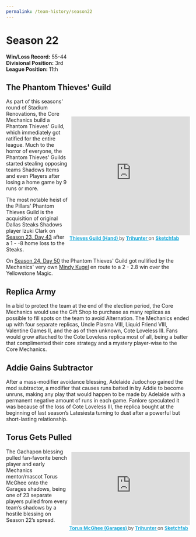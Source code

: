 ```yaml
---
permalink: /team-history/season22
---
```


# Season 22
**Win/Loss Record:** 55-44  
**Divisional Position:** 3rd  
**League Position:** 11th

## The Phantom Thieves' Guild

<div class="sketchfab-embed-wrapper" style="float: right"> <iframe title="Thieves Guild (Hand)" width="325px" height="325px" style="float: right; padding-left: 10px; padding-top: 50px" frameborder="0" allowfullscreen mozallowfullscreen="true" webkitallowfullscreen="true" allow="autoplay; fullscreen; xr-spatial-tracking" xr-spatial-tracking execution-while-out-of-viewport execution-while-not-rendered web-share src="https://sketchfab.com/models/3dc6640f815847ecbfd36671454bb29d/embed"> </iframe> <p style="font-size: 13px; font-weight: normal; margin: 5px; color: #4A4A4A;"> <a href="https://sketchfab.com/3d-models/thieves-guild-hand-3dc6640f815847ecbfd36671454bb29d?utm_medium=embed&utm_campaign=share-popup&utm_content=3dc6640f815847ecbfd36671454bb29d" target="_blank" style="font-weight: bold; color: #1CAAD9;"> Thieves Guild (Hand) </a> by <a href="https://sketchfab.com/deathinyourgeneraldirection?utm_medium=embed&utm_campaign=share-popup&utm_content=3dc6640f815847ecbfd36671454bb29d" target="_blank" style="font-weight: bold; color: #1CAAD9;"> Trihunter </a> on <a href="https://sketchfab.com?utm_medium=embed&utm_campaign=share-popup&utm_content=3dc6640f815847ecbfd36671454bb29d" target="_blank" style="font-weight: bold; color: #1CAAD9;">Sketchfab</a></p></div>

As part of this seasons' round of Stadium Renovations, the Core Mechanics build a Phantom Thieves' Guild, which 
immediately got ratified for the entire league. Much to the horror of everyone, the Phantom Thieves' Guilds started 
stealing opposing teams Shadows Items and even Players after losing a home game by 9 runs or more. 

The most notable heist of the Pillars' Phantom Thieves Guild is the acquisition of original Dallas Steaks Shadows player 
Izuki Clark on [Season 23, Day 43](https://reblase.sibr.dev/game/6d2fd690-93b9-406d-ad52-e84a21866a2d) after a 1 - -8 
home loss to the Steaks.

On [Season 24, Day 50](https://reblase.sibr.dev/game/af433d16-7b02-43f1-9c7f-441a67e52278) the Phantom Thieves' Guild 
got nullified by the Mechanics' very own [Mindy Kugel](/players/mindy-kugel) en route to a 2 - 2.8 win over the 
Yellowstone Magic.

## Replica Army

In a bid to protect the team at the end of the election period, the Core Mechanics would use the Gift Shop to purchase 
as many replicas as possible to fill spots on the team to avoid Alternation. The Mechanics ended up with four separate 
replicas, Uncle Plasma VIII, Liquid Friend VIII, Valentine Games II, and the as of then unknown, Cote Loveless III. 
Fans would grow attached to the Cote Loveless replica most of all, being a batter that complimented their core strategy 
and a mystery player-wise to the Core Mechanics.

## Addie Gains Subtractor

After a mass-modifier avoidance blessing, Adelaide Judochop gained the mod subtractor, a modifier that causes runs 
batted in by Addie to become unruns, making any play that would happen to be made by Adelaide with a permanent negative 
amount of runs in each game. Fanlore speculated it was because of the loss of Cote Loveless III, the replica bought at 
the beginning of last season’s Latesiesta turning to dust after a powerful but short-lasting relationship.

## Torus Gets Pulled

<div class="sketchfab-embed-wrapper" style="float: right"> <iframe title="Torus McGhee (Garages)" width="325px" height="200px" style="float: right; padding-left: 10px; padding-top: 10px" frameborder="0" allowfullscreen mozallowfullscreen="true" webkitallowfullscreen="true" allow="autoplay; fullscreen; xr-spatial-tracking" xr-spatial-tracking execution-while-out-of-viewport execution-while-not-rendered web-share src="https://sketchfab.com/models/55055e114ce5463eba3dcb18993d30ae/embed"> </iframe> <p style="font-size: 13px; font-weight: normal; margin: 5px; color: #4A4A4A;"> <a href="https://sketchfab.com/3d-models/torus-mcghee-garages-55055e114ce5463eba3dcb18993d30ae?utm_medium=embed&utm_campaign=share-popup&utm_content=55055e114ce5463eba3dcb18993d30ae" target="_blank" style="font-weight: bold; color: #1CAAD9;"> Torus McGhee (Garages) </a> by <a href="https://sketchfab.com/deathinyourgeneraldirection?utm_medium=embed&utm_campaign=share-popup&utm_content=55055e114ce5463eba3dcb18993d30ae" target="_blank" style="font-weight: bold; color: #1CAAD9;"> Trihunter </a> on <a href="https://sketchfab.com?utm_medium=embed&utm_campaign=share-popup&utm_content=55055e114ce5463eba3dcb18993d30ae" target="_blank" style="font-weight: bold; color: #1CAAD9;">Sketchfab</a></p></div>

The Gachapon blessing pulled fan-favorite bench player and early Mechanics mentor/mascot Torus McGhee onto the Garages 
shadows, being one of 23 separate players pulled from every team’s shadows by a hostile blessing on Season 22’s spread.

&nbsp;
&nbsp;


